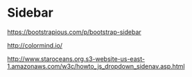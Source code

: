 # Sidebar

https://bootstrapious.com/p/bootstrap-sidebar

http://colormind.io/

http://www.staroceans.org.s3-website-us-east-1.amazonaws.com/w3c/howto_js_dropdown_sidenav.asp.html
